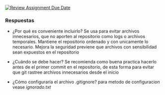 [![Review Assignment Due Date](https://classroom.github.com/assets/deadline-readme-button-22041afd0340ce965d47ae6ef1cefeee28c7c493a6346c4f15d667ab976d596c.svg)](https://classroom.github.com/a/kl-E8VQf)

### Respuestas

- ¿Por qué es conveniente incluirlo?
Se usa para evitar archivos innecesarios, que no aporten al repositorio como logs o archivos temporales.
Mantiene el repositorio ordenado y con unicamente lo necesario.
Mejora la seguridad previene que archivos con sensibilidad sean expuestos en el repositorio

- ¿Cuándo se debe hacer?
Se recomienda como buena practica hacerlo antes de el primer commit en el repositorio, 
de esta forma para evitar que git rastree archivos innecesarios desde el inicio

- ¿Cómo configuraría el archivo .gitignore?
para metodo de configuracion vease _ignorado.txt_
